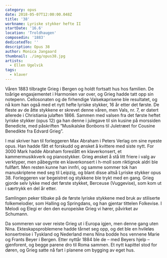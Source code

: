 ```yaml
---
category: opus
date: 2018-05-07T12:00:00.048Z
title: '38'
workname: Lyriske stykker hefte II
startDate: '16.6'
location: 'Troldhaugen'
composedin: '1883'
dedicatedTo: ''
description: Opus 38
author: Monica Jangaard
thumbnail: ./img/opus38.jpg
artists:
  - Ellen Ugelvik
tags:
  - klaver
---
```

Våren 1883 tilbragte Grieg i Bergen og holdt fortsatt hus hos familien. De toårige engasjementet i Harmonien var over, og Grieg hadde tatt opp sin notepenn. Cellosonaten og de firhendige Valsekaprisene ble resultatet, og nå kom han også med et nytt hefte lyriske stykker, 16 år etter det første. De fleste av de åtte stykkene er skrevet denne våren, men Vals, nr. 7, er datert allerede i Christiania julaften 1866. Sammen med valsen fra det første heftet lyriske stykker (opus 12) ga han denne i julegave til sin kusine på morssiden Benedicte, med påskriften ”Musikalske Bonbons til Juletræet for Cousine Benedikte fra Edvard Grieg”.

I mai skriver han til forleggeren Max Abraham i Peters Verlag om sine nyeste opus. Han hadde fått et forskudd og ønsket å kvittere med siste nytt. For 3000 Mark hadde Abraham foreslått en klaverkonsert, et kammermusikkverk og pianostykker. Grieg ønsket å stå litt friere i valg av verktyper, men påbegynte en klaverkonsert i h-moll som riktignok aldri ble fullført. Men resten kunne han innfri, og samme sommer tok han manuskriptene med seg til Leipzig, og blant disse altså Lyriske stykker opus 38. Forleggeren var begeistret og stykkene ble trykt med en gang. Grieg gjorde selv lykke med det første stykket, Berceuse (Vuggevise), som kom ut i særtrykk en del år etter.

Samlingen peker tilbake på de første lyriske stykkene med bruk av stiliserte folkemelodier, som Halling og Springdans, og han gjentar tittelen Folkevise. I Melodi og Elegi er den den europeiske Grieg vi hører, påvirket av Schumann.

Da sommeren var over reiste Grieg ut i Europa igjen, men denne gang uten Nina. Ekteskapsproblemene hadde tårnet seg opp, og det ble en hvileløs konsertreise i Tyskland og Nederland mens Nina bodde hos vennene Marie og Frants Beyer i Bergen. Etter nyttår 1884 ble de – med Beyers hjelp – gjenforent, og begge parene dro til Roma sammen. Et nytt kapittel stod for døren, og Grieg satte nå fart i planene om bygging av eget hus.
